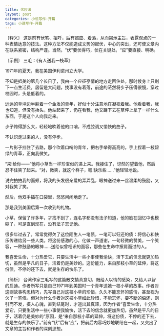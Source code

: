 ```yaml
---
title: 伏应法
layout: post
categories: 小说写作-开篇
tags: 小说写作-开篇
---
```


〔释义〕 这是前有伏笔、招呼，后有照应、着落，从而揭示主旨，表露观点的一种表情达意的技法。这种方法不仅能造成文势的起伏，中心的突出，还可使文章内在联系紧密，结构严谨。当然，“伏”要伏得巧，伏在关键处，“应”要直接、明确。

〔示例〕 三毛：《有人送我一枝草》

1971年的夏天，我在美国伊利诺州立大学。

不知是抵美的第几个长日了，我由一个应征亭情的地方走回住处。那时候身上只剩下一点生活费，居留是大问题，找事没有着落，前途的茫然将步子压得很慢，穿过校园时，头是低着的。

远远的草坪边半躺着一个金发的青年，好似十分注意地在凝视着我。他看着我，我也知道，但没有抬头。他站起来了，仍在看我，他又蹲下去在草坪上拿了一样什么东西，于是这个人向我走来。

步子跨得那么大，轻轻地吹着他的口哨，不成腔调又愉快的曲子。

不认识走过来的人，没有停步。

一片影子挡住了去路，那个吹着口哨的青年，把右手举得高高的，手上捏着一枝碧绿的青草，正向我微笑。

“来!给你——”他将小草当一样珍宝似的递上来。我接住了，讶然的望着他，然后忍不住笑了起来。“对，微笑，就这个样子，嗯!快乐些……”他轻轻地说。

说完拍拍我的面颊，将我的头发很亲爱的弄弄乱，眼神送过来一丝温柔的鼓励，又对我笑了笑。

然后，他双手插在口袋里，悠悠闲闲地走了。

那是我到美国后第一次收到的礼物。

小草，保留了许多年，才找不到了，连名字都没有法子知道，他的脸在回忆中也模糊了，可是直到现在，没有法子忘记他。

很多年过去了，常常觉得欠了这位陌生人一笔债，一笔可以归还的债：将信心和快乐传递给另一些人类。将这份感激的心，化做一声道谢，一句轻微的赞美，一个笑容，一种鼓励的眼神……送给似曾相识的面容，那些在生命中擦肩而过的人。

我喜爱生命，十分热爱它，只要生活中一些小事使我愉快，活下去的信念就更加热切，虽然是平凡的日子，活着仍是美妙的。这份能力，来自那枝小草的延伸，将这份债，不停的还下去，就是生存的快乐了。

〔简析〕 台湾作家三毛写的这篇散文情真意切，既给人以情的感染，又给人以智的启迪。作者所写只是自己1971年到美国时一个青年送她一枝小草的故事。作者对这则故事构思精巧，先写自己对这枝小草的珍惜，久久不能忘怀的感情，甚至视为欠了一笔债。但对为什么作者对这枝小草如此珍惜，不能忘怀，要不断的偿还，则引而不发，摄人心魄，直到结尾时，才道出其真谛，因为作者“喜爱生命，十分热爱它，只要生活中一些小事使我愉快，活下去的信念就更加热切，虽然是平凡的日子，活着仍是美妙的”原因，是“来自那枝小草的延伸，将这份债，不停的还下去，就是生存的快乐了。”前有“伏”后有“应”，把前后内容巧妙地联结在一起，又突出了文章的主旨和作者的深刻思想。 